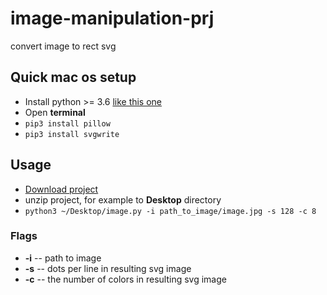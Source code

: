 # image-manipulation-prj
convert image to rect svg

## Quick mac os setup
* Install python >= 3.6 [like this one](https://www.python.org/ftp/python/3.6.5/python-3.6.5-macosx10.6.pkg)
* Open **terminal**
* `pip3 install pillow`
* `pip3 install svgwrite`

## Usage
* [Download project](https://github.com/alexmitroff/image-manipulation-prj/archive/master.zip)
* unzip project, for example to **Desktop** directory
* `python3 ~/Desktop/image.py -i path_to_image/image.jpg -s 128 -c 8`

### Flags
* **-i** -- path to image
* **-s** -- dots per line in resulting svg image
* **-c** -- the number of colors in resulting svg image
